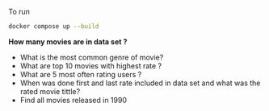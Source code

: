 To run
```bash
docker compose up --build
```

**How many movies are in data set ?**
* What is the most common genre of movie?
* What are top 10 movies with highest rate ?
* What are 5 most often rating users ?
* When was done first and last rate included in data set and what was the rated movie tittle?
* Find all movies released in 1990